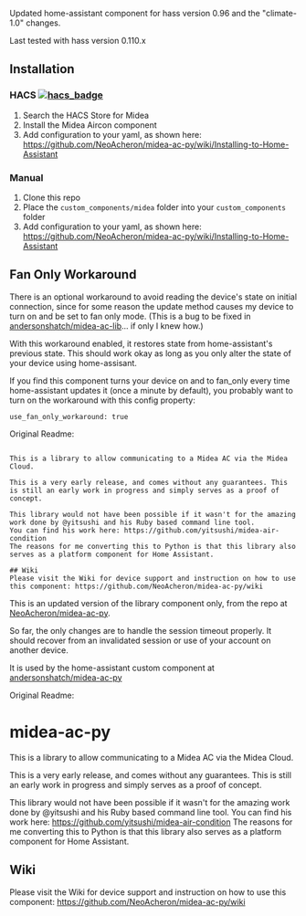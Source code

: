 Updated home-assistant component for hass version 0.96 and the "climate-1.0" changes.

Last tested with hass version 0.110.x

## Installation

### HACS [![hacs_badge](https://img.shields.io/badge/HACS-Default-orange.svg)](https://github.com/custom-components/hacs)
1. Search the HACS Store for Midea
2. Install the Midea Aircon component
3. Add configuration to your yaml, as shown here: https://github.com/NeoAcheron/midea-ac-py/wiki/Installing-to-Home-Assistant

### Manual
1. Clone this repo
1. Place the `custom_components/midea` folder into your `custom_components` folder
1. Add configuration to your yaml, as shown here: https://github.com/NeoAcheron/midea-ac-py/wiki/Installing-to-Home-Assistant

## Fan Only Workaround
There is an optional workaround to avoid reading the device's state on initial connection, since for some reason the update method causes my device to turn on and be set to fan only mode. (This is a bug to be fixed in [andersonshatch/midea-ac-lib](https://github.com/andersonshatch/midea-ac-lib)... if only I knew how.)

With this workaround enabled, it restores state from home-assistant's previous state.
This should work okay as long as you only alter the state of your device using home-assisant.

If you find this component turns your device on and to fan_only every time home-assistant updates it (once a minute by default), you probably want to turn on the workaround with this config property:
```
use_fan_only_workaround: true
```

Original Readme:
```# midea-ac-py 

This is a library to allow communicating to a Midea AC via the Midea Cloud.

This is a very early release, and comes without any guarantees. This is still an early work in progress and simply serves as a proof of concept.

This library would not have been possible if it wasn't for the amazing work done by @yitsushi and his Ruby based command line tool. 
You can find his work here: https://github.com/yitsushi/midea-air-condition
The reasons for me converting this to Python is that this library also serves as a platform component for Home Assistant.

## Wiki
Please visit the Wiki for device support and instruction on how to use this component: https://github.com/NeoAcheron/midea-ac-py/wiki 
```

This is an updated version of the library component only, from the repo at [NeoAcheron/midea-ac-py](https://github.com/NeoAcheron/midea-ac-py).

So far, the only changes are to handle the session timeout properly. It should recover from an invalidated session or use of your account on another device.

It is used by the home-assistant custom component at [andersonshatch/midea-ac-py](https://github.com/andersonshatch/midea-ac-py)

Original Readme:
# midea-ac-py 

This is a library to allow communicating to a Midea AC via the Midea Cloud.

This is a very early release, and comes without any guarantees. This is still an early work in progress and simply serves as a proof of concept.

This library would not have been possible if it wasn't for the amazing work done by @yitsushi and his Ruby based command line tool. 
You can find his work here: https://github.com/yitsushi/midea-air-condition
The reasons for me converting this to Python is that this library also serves as a platform component for Home Assistant.

## Wiki
Please visit the Wiki for device support and instruction on how to use this component: https://github.com/NeoAcheron/midea-ac-py/wiki 

